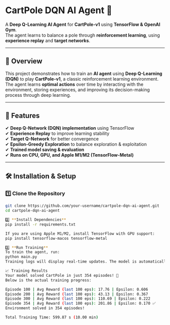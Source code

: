 # **CartPole DQN AI Agent** 🚀  

A **Deep Q-Learning AI Agent** for **CartPole-v1** using **TensorFlow & OpenAI Gym**.  
The agent learns to balance a pole through **reinforcement learning**, using **experience replay** and **target networks**.  

---

## 📌 **Overview**  
This project demonstrates how to train an **AI agent** using **Deep Q-Learning (DQN)** to play **CartPole-v1**, a classic reinforcement learning environment.  
The agent learns **optimal actions** over time by interacting with the environment, storing experiences, and improving its decision-making process through deep learning.  

---

## **🚀 Features**  
✔ **Deep Q-Network (DQN) implementation** using TensorFlow  
✔ **Experience Replay** to improve learning stability  
✔ **Target Q-Network** for better convergence  
✔ **Epsilon-Greedy Exploration** to balance exploration & exploitation  
✔ **Trained model saving & evaluation**  
✔ **Runs on CPU, GPU, and Apple M1/M2 (TensorFlow-Metal)**  

---

## 🛠 **Installation & Setup**  

### **1️⃣ Clone the Repository**  
```sh
git clone https://github.com/your-username/cartpole-dqn-ai-agent.git
cd cartpole-dqn-ai-agent

2️⃣ **Install Dependencies**
pip install -r requirements.txt

If you are using Apple M1/M2, install TensorFlow with GPU support:
pip install tensorflow-macos tensorflow-metal

3️⃣ **Run Training**
To train the agent, run:
python main.py
Training logs will display real-time updates. The model is automatically saved once it reaches 200+ average reward.

📈 Training Results
Your model solved CartPole in just 354 episodes! 🎉
Below is the actual training progress:

Episode 100 | Avg Reward (last 100 eps): 17.76 | Epsilon: 0.606
Episode 200 | Avg Reward (last 100 eps): 43.13 | Epsilon: 0.367
Episode 300 | Avg Reward (last 100 eps): 110.69 | Epsilon: 0.222
Episode 354 | Avg Reward (last 100 eps): 201.86 | Epsilon: 0.170 ✅
Environment solved in 354 episodes!

Total Training Time: 599.87 s (10.00 min)

